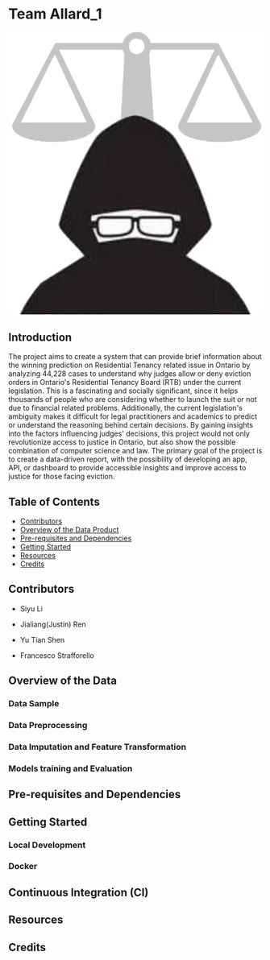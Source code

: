 # Team Allard_1
![](images/allard_logo.png)

## Introduction 
The project aims to create a system that can provide brief information about the winning prediction on Residential Tenancy related issue in Ontario by analyzing 44,228 cases to understand why judges allow or deny eviction orders in Ontario's Residential Tenancy Board (RTB) under the current legislation. This is a fascinating and socially significant, since it helps thousands of people who are considering whether to launch the suit or not due to financial related problems. Additionally, the current legislation's ambiguity makes it difficult for legal practitioners and academics to predict or understand the reasoning behind certain decisions. By gaining insights into the factors influencing judges' decisions, this project would not only revolutionize access to justice in Ontario, but also show the possible combination of computer science and law.  The primary goal of the project is to create a data-driven report, with the possibility of developing an app, API, or dashboard to provide accessible insights and improve access to justice for those facing eviction.

## Table of Contents
* [Contributors](#contributors)
* [Overview of the Data Product](#overview-of-the-data)
* [Pre-requisites and Dependencies](#pre-requisites-and-dependencies)
* [Getting Started](#getting-started)
* [Resources](#resources)
* [Credits](#credits)

## Contributors

* Siyu Li

* Jialiang(Justin) Ren

* Yu Tian Shen

* Francesco Strafforello
 
## Overview of the Data


### Data Sample

### Data Preprocessing


### Data Imputation and Feature Transformation


### Models training and Evaluation


## Pre-requisites and Dependencies


## Getting Started 


### Local Development 


### Docker


## Continuous Integration (CI)


## Resources


## Credits
